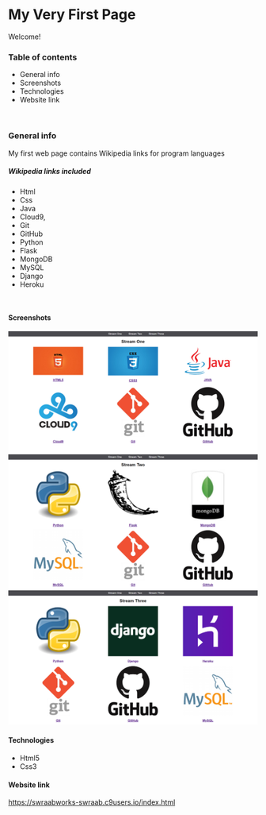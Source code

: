 # My Very First Page

Welcome!



### Table of contents
- General info
- Screenshots
- Technologies
- Website link

 </br>

### General info

My first web page contains Wikipedia links for program languages

##### Wikipedia links included
- Html 
- Css
- Java
- Cloud9,
- Git
- GitHub
- Python
- Flask
- MongoDB
- MySQL
- Django
- Heroku

</br>

#### Screenshots

 <img src="https://github.com/sWrAAb/My_first_website/blob/master/Images/Screenshot1.png" width="600px"></br>
 <img src="https://github.com/sWrAAb/My_first_website/blob/master/Images/Screenshot2.png" width="600px"></br>
 <img src="https://github.com/sWrAAb/My_first_website/blob/master/Images/Screenshot3.png" width="600px">


#### Technologies
- Html5
- Css3

#### Website link
 
https://swraabworks-swraab.c9users.io/index.html

